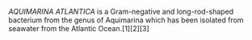 _AQUIMARINA ATLANTICA_ is a Gram-negative and long-rod-shaped bacterium from the genus of Aquimarina which has been isolated from seawater from the Atlantic Ocean.[1][2][3]
